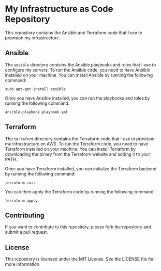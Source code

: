 # My Infrastructure as Code Repository

This repository contains the Ansible and Terraform code that I use to provision my infrastructure.

## Ansible

The `ansible` directory contains the Ansible playbooks and roles that I use to configure my servers. To run the Ansible code, you need to have Ansible installed on your machine. You can install Ansible by running the following command:

```
sudo apt-get install ansible
```

Once you have Ansible installed, you can run the playbooks and roles by running the following command:

```
ansible-playbook playbook.yml
```

## Terraform

The `terraform` directory contains the Terraform code that I use to provision my infrastructure on AWS. To run the Terraform code, you need to have Terraform installed on your machine. You can install Terraform by downloading the binary from the Terraform website and adding it to your PATH.

Once you have Terraform installed, you can initialize the Terraform backend by running the following command:

```
terraform init
```

You can then apply the Terraform code by running the following command:

```
terraform apply
```

## Contributing

If you want to contribute to this repository, please fork the repository and submit a pull request.

## License

This repository is licensed under the MIT License. See the LICENSE file for more information.
